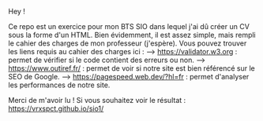 Hey !

Ce repo est un exercice pour mon BTS SIO dans lequel j'ai dû créer un CV sous la forme d'un HTML.
Bien évidemment, il est assez simple, mais rempli le cahier des charges de mon professeur (j'espère).
Vous pouvez trouver les liens requis au cahier des charges ici :
 --> https://validator.w3.org : permet de vérifier si le code contient des erreurs ou non.
 --> https://www.outiref.fr/ : permet de voir si notre site est bien référencé sur le SEO de Google.
 --> https://pagespeed.web.dev/?hl=fr : permet d'analyser les performances de notre site.

 Merci de m'avoir lu ! Si vous souhaitez voir le résultat :
 https://vrxspct.github.io/sio1/
